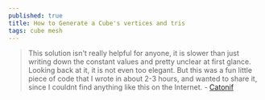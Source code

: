 ```yaml
---
published: true
title: How to Generate a Cube's vertices and tris
tags: cube mesh
---
```

> This solution isn't really helpful for anyone, it is slower than just writing down the constant values and pretty unclear at first glance. Looking back at it, it is not even too elegant. But this was a fun little piece of code that I wrote in about 2-3 hours, and wanted to share it, since I couldnt find anything like this on the Internet. - [Catonif](https://catonif.github.io/cube/)
